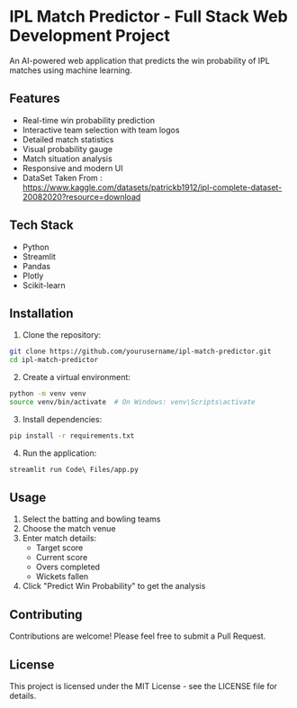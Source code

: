 # IPL Match Predictor - Full Stack Web Development Project

An AI-powered web application that predicts the win probability of IPL matches using machine learning.

## Features

- Real-time win probability prediction
- Interactive team selection with team logos
- Detailed match statistics
- Visual probability gauge
- Match situation analysis
- Responsive and modern UI
- DataSet Taken From : https://www.kaggle.com/datasets/patrickb1912/ipl-complete-dataset-20082020?resource=download

## Tech Stack

- Python
- Streamlit
- Pandas
- Plotly
- Scikit-learn

## Installation

1. Clone the repository:
```bash
git clone https://github.com/yourusername/ipl-match-predictor.git
cd ipl-match-predictor
```

2. Create a virtual environment:
```bash
python -m venv venv
source venv/bin/activate  # On Windows: venv\Scripts\activate
```

3. Install dependencies:
```bash
pip install -r requirements.txt
```

4. Run the application:
```bash
streamlit run Code\ Files/app.py
```

## Usage

1. Select the batting and bowling teams
2. Choose the match venue
3. Enter match details:
   - Target score
   - Current score
   - Overs completed
   - Wickets fallen
4. Click "Predict Win Probability" to get the analysis

## Contributing

Contributions are welcome! Please feel free to submit a Pull Request.

## License

This project is licensed under the MIT License - see the LICENSE file for details. 
